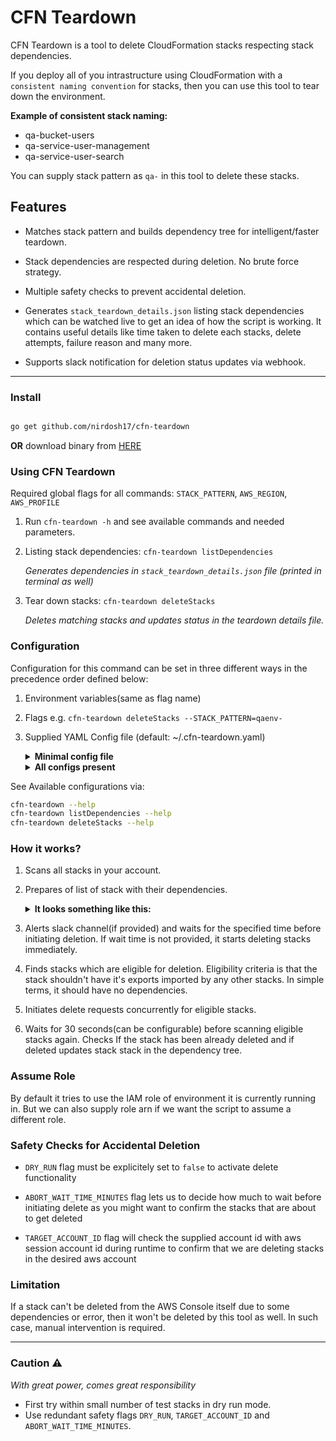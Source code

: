# CFN Teardown

CFN Teardown is a tool to delete CloudFormation stacks respecting stack dependencies.

If you deploy all of you intrastructure using CloudFormation with a `consistent naming convention` for stacks, then you can use this tool to tear down the environment.

**Example of consistent stack naming:**

- qa-bucket-users
- qa-service-user-management
- qa-service-user-search

You can supply stack pattern as `qa-` in this tool to delete these stacks.


## Features

- Matches stack pattern and builds dependency tree for intelligent/faster teardown.

- Stack dependencies are respected during deletion. No brute force strategy.

- Multiple safety checks to prevent accidental deletion.

- Generates `stack_teardown_details.json` listing stack dependencies which can be watched live to get an idea of how the script is working. It contains useful details like time taken to delete each stacks, delete attempts, failure reason and many more.

- Supports slack notification for deletion status updates via webhook.

---

### Install

```bash

go get github.com/nirdosh17/cfn-teardown

```

**OR** download binary from [HERE](https://github.com/nirdosh17/cfn-teardown/releases)



### Using CFN Teardown

Required global flags for all commands: `STACK_PATTERN`, `AWS_REGION`, `AWS_PROFILE`

1. Run `cfn-teardown -h` and see available commands and needed parameters.

2. Listing stack dependencies: `cfn-teardown listDependencies`

	_Generates dependencies in  `stack_teardown_details.json` file (printed in terminal as well)_

2. Tear down stacks: `cfn-teardown deleteStacks`

	_Deletes matching stacks and updates status in the teardown details file._



### Configuration

Configuration for this command can be set in three different ways in the precedence order defined below:
1. Environment variables(same as flag name)
2. Flags e.g. `cfn-teardown deleteStacks --STACK_PATTERN=qaenv-`
3. Supplied YAML Config file (default: ~/.cfn-teardown.yaml)
    <details>
    <summary><b>Minimal config file</b></summary>

    ```yaml
    AWS_REGION: us-east-1
    AWS_PROFILE: staging
    STACK_PATTERN: qa-
    ```
    </details>
    <details>
    <summary><b>All configs present</b></summary>

    ```yaml
    AWS_REGION: us-east-1
    AWS_PROFILE: staging
    TARGET_ACCOUNT_ID: 121212121212
    STACK_PATTERN: qa-
    ABORT_WAIT_TIME_MINUTES: 20
    STACK_WAIT_TIME_SECONDS: 30
    MAX_DELETE_RETRY_COUNT: 5
    SLACK_WEBHOOK_URL: https://hooks.slack.com/services/dummy/dummy/long_hash
    ROLE_ARN: "<arn>"
    DRY_RUN: "false"
    ```
    </details>

See Available configurations via:

```bash
cfn-teardown --help
cfn-teardown listDependencies --help
cfn-teardown deleteStacks --help
```

### How it works?

1. Scans all stacks in your account.

2. Prepares of list of stack with their dependencies.

    <details>
    <summary><b>It looks something like this:</b></summary>

      ```json
      {
        "staging-bucket-archived-items": {
          "StackName": "staging-bucket-archived-items",
          "Status": "CREATE_COMPLETE",
          "StackStatusReason": "",
          "DeleteStartedAt": "2021-02-07T03:35:43Z",
          "DeleteCompletedAt": "",
          "DeletionTimeInMinutes": "",
          "DeleteAttempt": 0,
          "Exports": [
            "staging:ItemsArchiveBucket",
            "staging:ItemsArchiveBucketArn"
          ],
          "ActiveImporterStacks": {
            "staging-products-service": {}
          },
          "CFNConsoleLink": "https://console.aws.amazon.com/cloudformation/home?region=us-east-1#/stacks/stackinfo?stackId=staging-bucket-archived-items"
        },
        "staging-products-service": {
          "StackName": "staging-products-service",
          "Status": "CREATE_COMPLETE",
          "StackStatusReason": "",
          "DeleteStartedAt": "2021-02-07T03:30:54Z",
          "DeleteCompletedAt": "",
          "DeletionTimeInMinutes": "",
          "DeleteAttempt": 0,
          "Exports": [
            "staging:ProductsServiceEndpoint"
          ],
          "ActiveImporterStacks": {},
          "CFNConsoleLink": "https://console.aws.amazon.com/cloudformation/home?region=us-east-1#/stacks/stackinfo?stackId=staging-products-service"
        }
      }
      ```
    </details>

3. Alerts slack channel(if provided) and waits for the specified time before initiating deletion. If wait time is not provided, it starts deleting stacks immediately.

4. Finds stacks which are eligible for deletion. Eligibility criteria is that the stack shouldn't have it's exports imported by any other stacks. In simple terms, it should have no dependencies.

5. Initiates delete requests concurrently for eligible stacks.

6. Waits for 30 seconds(can be configurable) before scanning eligible stacks again. Checks If the stack has been already deleted and if deleted updates stack stack in the dependency tree.



### Assume Role

By default it tries to use the IAM role of environment it is currently running in. But we can also supply role arn if we want the script to assume a different role.


### Safety Checks for Accidental Deletion

- `DRY_RUN` flag must be explicitely set to `false` to activate delete functionality

- `ABORT_WAIT_TIME_MINUTES` flag lets us to decide how much to wait before initiating delete as you might want to confirm the stacks that are about to get deleted

- `TARGET_ACCOUNT_ID` flag will check the supplied account id with aws session account id during runtime to confirm that we are deleting stacks in the desired aws account


### Limitation
If a stack can't be deleted from the AWS Console itself due to some dependencies or error, then it won't be deleted by this tool as well. In such case, manual intervention is required.

---
### Caution :warning:
_With great power, comes great responsibility_
- First try within small number of test stacks in dry run mode.
- Use redundant safety flags `DRY_RUN`, `TARGET_ACCOUNT_ID` and `ABORT_WAIT_TIME_MINUTES`.
